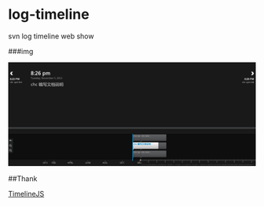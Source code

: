 log-timeline
============

svn log timeline web show

###img

![](./doc/show.jpg)

##Thank

[TimelineJS](https://github.com/NUKnightLab/TimelineJS)
